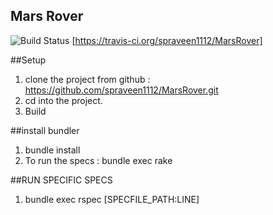 ## Mars Rover

![Build Status](https://travis-ci.org/spraveen1112/MarsRover.svg)
[https://travis-ci.org/spraveen1112/MarsRover]


##Setup

1. clone the project from github : https://github.com/spraveen1112/MarsRover.git
2. cd into the project.
3. Build

##install bundler

1. bundle install
2. To run the specs : bundle exec rake

##RUN SPECIFIC SPECS

1. bundle exec rspec [SPECFILE_PATH:LINE]
